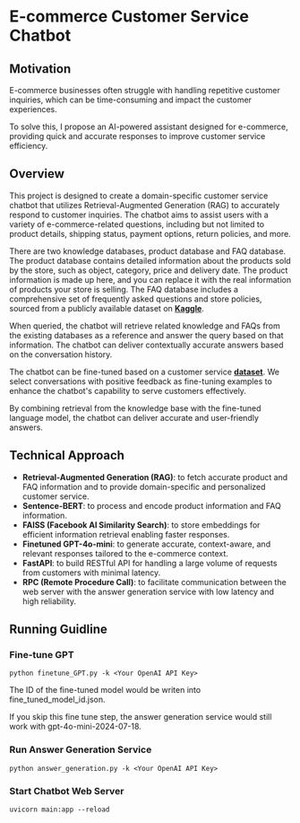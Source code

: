 # E-commerce Customer Service Chatbot
## Motivation
E-commerce businesses often struggle with handling repetitive customer inquiries, which can be time-consuming and impact the customer experiences. 

To solve this, I propose an AI-powered assistant designed for e-commerce, providing quick and accurate responses to improve customer service efficiency.

## Overview
This project is designed to create a domain-specific customer service chatbot that utilizes Retrieval-Augmented Generation (RAG) 
to accurately respond to customer inquiries. The chatbot aims to assist users with a variety of e-commerce-related questions, 
including but not limited to product details, shipping status, payment options, return policies, and more.

There are two knowledge databases, product database and FAQ database. 
The product database contains detailed information about the products sold by the store, such as object, category, price and delivery date.
The product information is made up here, and you can replace it with the real information of products your store is selling.
The FAQ database includes a comprehensive set of frequently asked questions and store policies, 
sourced from a publicly available dataset on **[Kaggle](https://www.kaggle.com/datasets/saadmakhdoom/ecommerce-faq-chatbot-dataset)**. 

When queried, the chatbot will retrieve related knowledge and FAQs from the existing databases as a reference and answer the query based on that information.
The chatbot can deliver contextually accurate answers based on the conversation history.

The chatbot can be fine-tuned based on a customer service **[dataset](https://huggingface.co/datasets/rjac/e-commerce-customer-support-qa)**. 
We select conversations with positive feedback as fine-tuning examples to enhance the chatbot's capability to serve customers effectively.

By combining retrieval from the knowledge base with the fine-tuned language model, the chatbot can deliver accurate and user-friendly answers.

## Technical Approach
* __Retrieval-Augmented Generation (RAG)__: to fetch accurate product and FAQ information and to provide domain-specific and personalized customer service.
* __Sentence-BERT__: to process and encode product information and FAQ information.
* __FAISS (Facebook AI Similarity Search)__: to store embeddings for efficient information retrieval enabling faster responses.
* __Finetuned GPT-4o-mini__: to generate accurate, context-aware, and relevant responses tailored to the e-commerce context.
* __FastAPI__: to build RESTful API for handling a large volume of requests from customers with minimal latency.
* __RPC (Remote Procedure Call)__: to facilitate communication between the web server with the answer generation service with low latency and high reliability.

## Running Guidline

### Fine-tune GPT
```buildoutcfg
python finetune_GPT.py -k <Your OpenAI API Key>
```
The ID of the fine-tuned model would be writen into fine_tuned_model_id.json.

If you skip this fine tune step, the answer generation service would still work with gpt-4o-mini-2024-07-18.

### Run Answer Generation Service
```buildoutcfg
python answer_generation.py -k <Your OpenAI API Key>
```

### Start Chatbot Web Server
```buildoutcfg
uvicorn main:app --reload
```